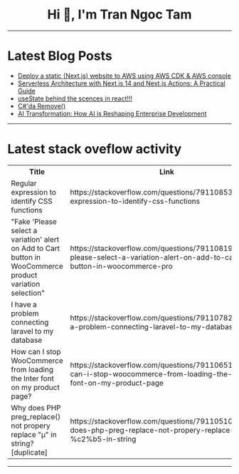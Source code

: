 <h1 align="center">Hi 👋, I'm Tran Ngoc Tam</h1>

---

# Latest Blog Posts 
<!-- BLOG-POST-LIST:START -->
- [Deploy a static &lpar;Next.js&rpar; website to AWS using AWS CDK &amp; AWS console](https://dev.to/redrobotdev/learn-how-to-deploy-a-static-nextjs-website-to-aws-using-aws-cdk-aws-console-62n)
- [Serverless Architecture with Next.js 14 and Next.js Actions: A Practical Guide](https://dev.to/saurabh2836/serverless-architecture-with-nextjs-14-and-nextjs-actions-a-practical-guide-13a4)
- [useState behind the scences in react!!!](https://dev.to/joedev090/usestate-behind-the-scences-in-react-2lof)
- [C#&#39;da Remove&lpar;&rpar;](https://dev.to/muhammad_khodjaev/cda-remove-20pm)
- [AI Transformation: How AI is Reshaping Enterprise Development](https://dev.to/get_pieces/ai-transformation-how-ai-is-reshaping-enterprise-development-1c34)
<!-- BLOG-POST-LIST:END -->

---

# Latest stack oveflow activity
<table>
  <tr><th>Title</th><th>Link</th></tr>
  <!-- STACKOVERFLOW:START --><tr><td>Regular expression to identify CSS functions</td><td>https://stackoverflow.com/questions/79110853/regular-expression-to-identify-css-functions</td></tr><tr><td>&quot;Fake &#39;Please select a variation&#39; alert on Add to Cart button in WooCommerce product variation selection&quot;</td><td>https://stackoverflow.com/questions/79110819/fake-please-select-a-variation-alert-on-add-to-cart-button-in-woocommerce-pro</td></tr><tr><td>I have a problem connecting laravel to my database</td><td>https://stackoverflow.com/questions/79110782/i-have-a-problem-connecting-laravel-to-my-database</td></tr><tr><td>How can I stop WooCommerce from loading the Inter font on my product page?</td><td>https://stackoverflow.com/questions/79110651/how-can-i-stop-woocommerce-from-loading-the-inter-font-on-my-product-page</td></tr><tr><td>Why does PHP preg_replace&lpar;&rpar; not propery replace &quot;µ&quot; in string? [duplicate]</td><td>https://stackoverflow.com/questions/79110510/why-does-php-preg-replace-not-propery-replace-%c2%b5-in-string</td></tr><!-- STACKOVERFLOW:END -->
</table>

---


